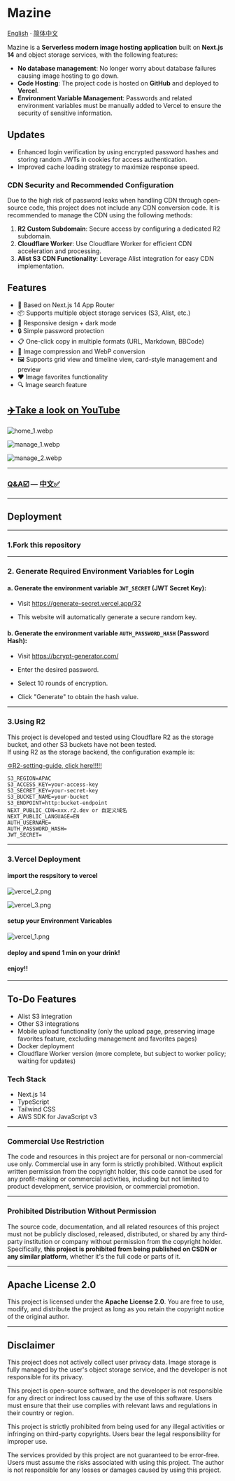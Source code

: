 # Mazine

[English](readme.md) · [简体中文](/MDs/Mazine_zh.md)

Mazine is a **Serverless modern image hosting application** built on **Next.js 14** and object storage services, with the following features:

- **No database management**: No longer worry about database failures causing image hosting to go down.
- **Code Hosting**: The project code is hosted on **GitHub** and deployed to **Vercel**.
- **Environment Variable Management**: Passwords and related environment variables must be manually added to Vercel to ensure the security of sensitive information.

## Updates

- Enhanced login verification by using encrypted password hashes and storing random JWTs in cookies for access authentication.
- Improved cache loading strategy to maximize response speed.

  
### CDN Security and Recommended Configuration

Due to the high risk of password leaks when handling CDN through open-source code, this project does not include any CDN conversion code. It is recommended to manage the CDN using the following methods:

1. **R2 Custom Subdomain**: Secure access by configuring a dedicated R2 subdomain.
2. **Cloudflare Worker**: Use Cloudflare Worker for efficient CDN acceleration and processing.
3. **Alist S3 CDN Functionality**: Leverage Alist integration for easy CDN implementation.

## Features

- 🚀 Based on Next.js 14 App Router
- 📦 Supports multiple object storage services (S3, Alist, etc.)
- 🎨 Responsive design + dark mode
- 🔒 Simple password protection
- 📋 One-click copy in multiple formats (URL, Markdown, BBCode)
- 💾 Image compression and WebP conversion
- 🖼️ Supports grid view and timeline view, card-style management and preview
- ❤️ Image favorites functionality
- 🔍 Image search feature

## [✈️Take a look on YouTube](https://youtu.be/sdJEfDgE-yw?si=FvmTRFBZTk5P2CTf)

![home_1.webp](/MDs/home_1.webp)

![manage_1.webp](/MDs/manage_1.webp)

![manage_2.webp](/MDs/manage_2.webp)

---

### [Q&A☑️](/MDs/Declaration.md) — [中文✅](/MDs/Declaration_zh.md)

---

## Deployment
---
### 1.Fork this repository

---
### 2. Generate Required Environment Variables for Login

#### a. Generate the environment variable `JWT_SECRET` (JWT Secret Key):

- Visit https://generate-secret.vercel.app/32

- This website will automatically generate a secure random key.

#### b. Generate the environment variable `AUTH_PASSWORD_HASH` (Password Hash):

- Visit https://bcrypt-generator.com/

- Enter the desired password.

- Select 10 rounds of encryption.

- Click "Generate" to obtain the hash value.
  
---
### 3.Using R2

This project is developed and tested using Cloudflare R2 as the storage bucket, and other S3 buckets have not been tested.  
If using R2 as the storage backend, the configuration example is:

[✡️R2-setting-guide, click here!!!!!](/MDs/R2-setting.md)

```
S3_REGION=APAC
S3_ACCESS_KEY=your-access-key
S3_SECRET_KEY=your-secret-key
S3_BUCKET_NAME=your-bucket
S3_ENDPOINT=http:bucket-endpoint
NEXT_PUBLIC_CDN=xxx.r2.dev or 自定义域名
NEXT_PUBLIC_LANGUAGE=EN
AUTH_USERNAME=
AUTH_PASSWORD_HASH=
JWT_SECRET=
```
---
### 3.Vercel Deployment

#### import the respsitory to vercel

![vercel_2.png](/MDs/vercel_2.png)

![vercel_3.png](/MDs/vercel_3.png)

#### setup your Environment Varicables

![vercel_1.png](/MDs/vercel_1.png)

#### deploy and spend 1 min on your drink!

#### enjoy!!
---


## To-Do Features

- Alist S3 integration
- Other S3 integrations
- Mobile upload functionality (only the upload page, preserving image favorites feature, excluding management and favorites pages)
- Docker deployment
- Cloudflare Worker version (more complete, but subject to worker policy; waiting for updates)

### Tech Stack

- Next.js 14
- TypeScript
- Tailwind CSS
- AWS SDK for JavaScript v3

------

### **Commercial Use Restriction**

The code and resources in this project are for personal or non-commercial use only. Commercial use in any form is strictly prohibited. Without explicit written permission from the copyright holder, this code cannot be used for any profit-making or commercial activities, including but not limited to product development, service provision, or commercial promotion.

------

### **Prohibited Distribution Without Permission**

The source code, documentation, and all related resources of this project must not be publicly disclosed, released, distributed, or shared by any third-party institution or company without permission from the copyright holder. Specifically, **this project is prohibited from being published on CSDN or any similar platform**, whether it's the full code or parts of it.

------

## Apache License 2.0

This project is licensed under the **Apache License 2.0**. You are free to use, modify, and distribute the project as long as you retain the copyright notice of the original author.

------

## Disclaimer

This project does not actively collect user privacy data. Image storage is fully managed by the user's object storage service, and the developer is not responsible for its privacy.

This project is open-source software, and the developer is not responsible for any direct or indirect loss caused by the use of this software. Users must ensure that their use complies with relevant laws and regulations in their country or region.

This project is strictly prohibited from being used for any illegal activities or infringing on third-party copyrights. Users bear the legal responsibility for improper use.

The services provided by this project are not guaranteed to be error-free. Users must assume the risks associated with using this project. The author is not responsible for any losses or damages caused by using this project.

